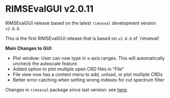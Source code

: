 # RIMSEvalGUI v2.0.11

RIMSEvalGUI release based on the latest `rimseval` development version `v2.0.0`.

This is the first RIMSEvalGUI release that is based on `v2.0.0` of `rimseval!

**Main Changes to GUI:**
- Plot window: User can now type in x-axis ranges. This will automatically uncheck the autoscale feature.
- Added option to plot multiple open CRD files in "File"
- File view now has a context menu to add, unload, or plot multiple CRDs
- Better error catching when setting wrong indexes for cut spectrum filter

Changes in `rimseval` package since last version: see [here](https://github.com/RIMS-Code/RIMSEval/releases/tag/v2.0.0).
